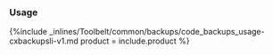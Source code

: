 


### Usage

{%include _inlines/Toolbelt/common/backups/code_backups_usage-cxbackupsli-v1.md  product = include.product %}




